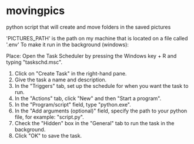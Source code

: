 # movingpics
python script that will create and move folders in the saved pictures 

'PICTURES_PATH' is the path on my machine that is located on a file called '.env' 
To make it run in the background (windows): 

Place: Open the Task Scheduler by pressing the Windows key + R and typing "taskschd.msc".
1. Click on "Create Task" in the right-hand pane.
2. Give the task a name and description.
3. In the "Triggers" tab, set up the schedule for when you want the task to run.
4. In the "Actions" tab, click "New" and then "Start a program".
5. In the "Program/script" field, type "python.exe".
6. In the "Add arguments (optional)" field, specify the path to your python file, for example: "script.py".
7. Check the "Hidden" box in the "General" tab to run the task in the background.
8. Click "OK" to save the task.

